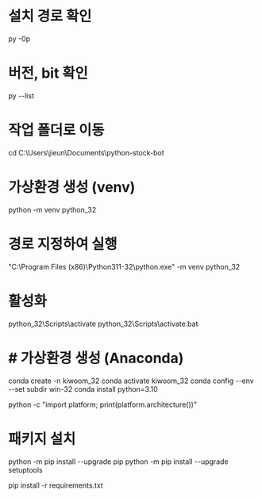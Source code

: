 # 설치 경로 확인

py -0p

# 버전, bit 확인

py --list

# 작업 폴더로 이동

cd C:\Users\jieun\Documents\python-stock-bot

# 가상환경 생성 (venv)

python -m venv python_32

# 경로 지정하여 실행

"C:\Program Files (x86)\Python311-32\python.exe" -m venv python_32

# 활성화

python_32\Scripts\activate
python_32\Scripts\activate.bat

# # 가상환경 생성 (Anaconda)

conda create -n kiwoom_32
conda activate kiwoom_32
conda config --env --set subdir win-32
conda install python=3.10

python -c "import platform; print(platform.architecture())"

# 패키지 설치

python -m pip install --upgrade pip
python -m pip install --upgrade setuptools

pip install -r requirements.txt
